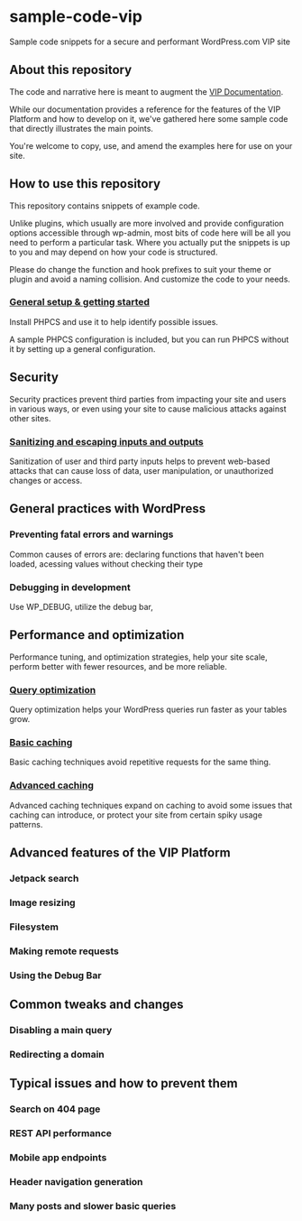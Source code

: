 # sample-code-vip
Sample code snippets for a secure and performant WordPress.com VIP site

## About this repository
The code and narrative here is meant to augment the [VIP Documentation](https://vip.wordpress.com/documentation/vip-go/). 

While our documentation provides a reference for 
the features of the VIP Platform and how to develop on it, we've gathered here some sample code that directly
illustrates the main points.

You're welcome to copy, use, and amend the  examples here for use on your site.

## How to use this repository
This repository contains snippets of example code.

Unlike plugins, which usually are more involved and provide configuration options accessible through wp-admin,
most bits of code here will be all you need to perform a particular task. Where you actually put the snippets
is up to you and may depend on how your code is structured.

Please do change the function and hook prefixes to suit your theme or plugin and avoid a naming collision. And customize the code
to your needs.

### [General setup & getting started](00-getting-started)
Install PHPCS and use it to help identify possible issues.

A sample PHPCS configuration is included, but you can run PHPCS without it by setting up a general configuration.

## Security
Security practices prevent third parties from impacting your site and users in various ways, or even using your 
site to cause malicious attacks against other sites.

### [Sanitizing and escaping inputs and outputs](10-security)
Sanitization of user and third party inputs helps to prevent web-based attacks that can cause loss of data, user manipulation,
or unauthorized changes or access.

## General practices with WordPress

### Preventing fatal errors and warnings
Common causes of errors are: declaring functions that haven't been loaded, acessing values without checking their type

### Debugging in development
Use WP_DEBUG, utilize the debug bar, 

## Performance and optimization
Performance tuning, and optimization strategies, help your site scale, perform better with fewer resources, and be more
reliable.

### [Query optimization](60-query-optimization)
Query optimization helps your WordPress queries run faster as your tables grow.

### [Basic caching](70-basic-caching)
Basic caching techniques avoid repetitive requests for the same thing.

### [Advanced caching](80-advanced-caching)
Advanced caching techniques expand on caching to avoid some issues that caching can introduce, or protect your site from 
certain spiky usage patterns.

## Advanced features of the VIP Platform

### Jetpack search

### Image resizing

### Filesystem

### Making remote requests

### Using the Debug Bar

## Common tweaks and changes

### Disabling a main query

### Redirecting a domain

## Typical issues and how to prevent them

### Search on 404 page

### REST API performance

### Mobile app endpoints

### Header navigation generation

### Many posts and slower basic queries
